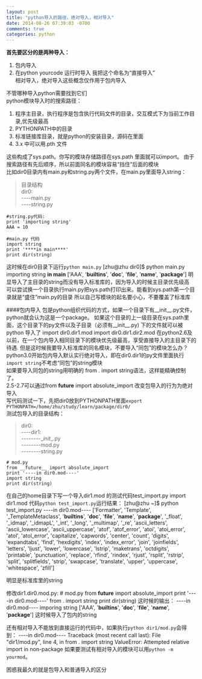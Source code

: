 ```yaml
---
layout: post
title: "python导入的路径，绝对导入，相对导入"
date: 2014-08-26 07:39:03 -0700
comments: true
categories: python 
---
```


**首先要区分的是两种导入：**  
1.  包内导入  
2.  在python yourcode 运行时导入 我把这个命名为“直接导入”  
相对导入，绝对导入这些概念仅作用于包内导入  

不管哪种导入python需要找到它们  
python模块导入时的搜索路径：  
1.   程序主目录，执行程序是包含执行代码文件的目录，交互模式下为当前工作目录,优先级最高  
2.   PYTHONPATH中的目录  
3.   标准链接库目录，就是python的安装目录，源码在里面  
4.   3.x 中可以用.pth 文件  

这些构成了sys.path。你写的模块存储路径在sys.path 里面就可以import。
由于搜索路径有先后顺序，所以前面同名的模块容易“挡住”后面的模块  
比如dir0目录内有main.py和string.py两个文件，在main.py里面导入string：
>目录结构  
>dir0:  
>----main.py   
>----string.py  

    #string.py代码:
    print 'importing string'
    AAA = 10

    #main.py 代码
    import string
    print '****in main****'
    print dir(string)

这时候在dir0目录下运行`python main.py`
    [zhu@zhu dir0]$ python main.py
    importing string
    ****in main****
    ['AAA', '__builtins__', '__doc__', '__file__', '__name__', '__package__']
明显导入了主目录的string而没有导入标准库的，因为导入的时候主目录优先级高   
可以尝试换一个目录执行main.py把sys.path打印出来。能看到sys.path第一个目录就是“盛住”main.py的目录
所以自己写模块的起名要小心，不要覆盖了标准库

####包内导入
包是python组织代码的方式，如果一个目录下有__init__.py文件，python就会认为这是一个package。
如果这个目录的上一级目录在sys.path里面，这个目录下的py文件以及子目录（必须有__init__.py) 下的文件就可以被python 导入了 
    import dir0.dir1.mod
    import dir0.dir1.dir2.mod
在python2.6及以前，在一个包内导入相同目录下的模块优先级最高，享受直接导入的主目录下的待遇.
但是这时候我要导入标准库的同名模块，不要导入“同包”的模块怎么办？  
python3.0开始包内导入默认实行绝对导入，即在dir0.dir1的py文件里面执行`import string`不考虑“同包”的string模块  
如果要导入同包的string用明确的 from . import string语法，这样能精确控制了。   
2.5-2.7可以通过from __future__ import absolute_import 改变包导入的行为为绝对导入  
写代码测试一下，先把dir0放到PYTHONPATH里面`export PYTHONPATH=/home/zhu/study/learn/package/dir0/`  
测试包导入的目录结构：
>dir0:  
>----dir1:  
>--------\__init__.py  
>--------mod.py   
>--------string.py   

    # mod.py
    from __future__ import absolute_import 
    print '----in dir0.mod----'
    import string
    print dir(string)
    
在自己的home目录下写一个导入dir1.mod 的测试代码test_import.py
    import dir1.mod
代码`python test_import.py`运行结果：
    [zhu@zhu ~]$ python test_import.py
    ----in dir0.mod----
    ['Formatter', 'Template', '_TemplateMetaclass', '__builtins__', '__doc__', '__file__', '__name__', '__package__', '_float', '_idmap', '_idmapL', '_int', '_long', '_multimap', '_re', 'ascii_letters', 'ascii_lowercase', 'ascii_uppercase', 'atof', 'atof_error', 'atoi', 'atoi_error', 'atol', 'atol_error', 'capitalize', 'capwords', 'center', 'count', 'digits', 'expandtabs', 'find', 'hexdigits', 'index', 'index_error', 'join', 'joinfields', 'letters', 'ljust', 'lower', 'lowercase', 'lstrip', 'maketrans', 'octdigits', 'printable', 'punctuation', 'replace', 'rfind', 'rindex', 'rjust', 'rsplit', 'rstrip', 'split', 'splitfields', 'strip', 'swapcase', 'translate', 'upper', 'uppercase', 'whitespace', 'zfill']

明显是标准库里的string

修改dir1.dir0.mod.py:
    # mod.py
    from __future__ import absolute_import 
    print '----in dir0.mod----'
    from . import string
    print dir(string)
这时候的输出：
    ----in dir0.mod----
    imporing string
    ['AAA', '__builtins__', '__doc__', '__file__', '__name__', '__package__']
这时候导入了包内的string

还有相对导入不能放到直接运行的代码中，如果执行`python dir1/mod.py`会得到：
    ----in dir0.mod----
    Traceback (most recent call last):
      File "dir1/mod.py", line 4, in <module>
      from . import string
    ValueError: Attempted relative import in non-package
如果要测试有相对导入的模块可以用`python -m yourmod`。

困惑我最久的就是包导入和普通导入的区分
